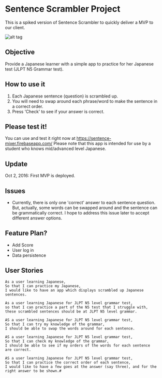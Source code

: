 # Sentence Scrambler Project
  This is a spiked version of Sentence Scrambler to quickly deliver a MVP to our client.

![alt tag](http://res.cloudinary.com/abacus/image/upload/v1475448162/Screen_Shot_2016-10-02_at_23.27.59_xzbb7x.png)

## Objective
Provide a Japanese learner with a simple app to practice for her Japanese test (JLPT N5 Grammar test).

## How to use it
1. Each Japanese sentence (question) is scrambled up.
2. You will need to swap around each phrase/word to make the sentence in a correct order.
3. Press 'Check' to see if your answer is correct.

## Please test it!
You can use and test it right now at https://sentence-mixer.firebaseapp.com/
Please note that this app is intended for use by a student who knows mid/advanced level Japanese.

## Update
Oct 2, 2016: First MVP is deployed.

## Issues
- Currently, there is only one 'correct' answer to each sentence question.  But, actually, some words can be swapped around and the sentence can be grammatically correct.  I hope to address this issue later to accept different answer options.  

## Feature Plan?
- Add Score
- User log in
- Data persistence

## User Stories
```
As a user learning Japanese,
So that I can practice my Japanese,
I would like to have an app which displays scrambled up Japanese sentences.

As a user learning Japanese for JLPT N5 level grammar test,
so that I can practice a part of the N5 test that I struggle with,
these scrambled sentences should be at JLPT N5 level grammar.

AS a user learning Japanese for JLPT N5 level grammar test,
So that I can try my knowledge of the grammar,
I should be able to swap the words around for each sentence.

AS a user learning Japanese for JLPT N5 level grammar test,
So that I can check my knowledge of the grammar,
I should be able to see if my orders of the words for each sentence are correct.

AS a user learning Japanese for JLPT N5 level grammar test,
So that I can practice the correct order of each sentence,
I would like to have a few goes at the answer (say three), and for the right answer to be shown.#
```

